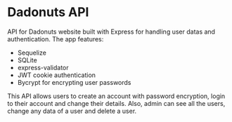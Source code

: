 # Dadonuts API

API for Dadonuts website built with Express for handling user datas and authentication. The app features:

- Sequelize
- SQLite
- express-validator
- JWT cookie authentication
- Bycrypt for encrypting user passwords

This API allows users to create an account with password encryption, login to their account and change their details. Also, admin can see all the users, change any data of a user and delete a user.
